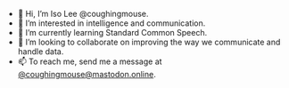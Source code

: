 - 👋 Hi, I’m Iso Lee @coughingmouse.
- 👀 I’m interested in intelligence and communication.
- 🌱 I’m currently learning Standard Common Speech.
- 💞️ I’m looking to collaborate on improving the way we communicate and handle data.
- 📫 To reach me, send me a message at [@coughingmouse@mastodon.online](https://mastodon.online/@coughingmouse).

<!---
coughingmouse/coughingmouse is a ✨ special ✨ repository because its `README.md` (this file) appears on your GitHub profile.
You can click the Preview link to take a look at your changes.
--->

